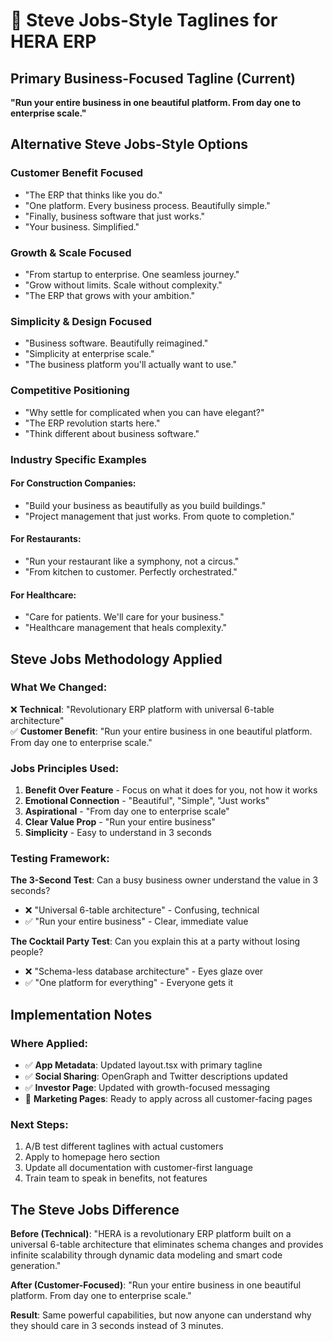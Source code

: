 # 🍎 Steve Jobs-Style Taglines for HERA ERP

## Primary Business-Focused Tagline (Current)
**"Run your entire business in one beautiful platform. From day one to enterprise scale."**

## Alternative Steve Jobs-Style Options

### Customer Benefit Focused
- "The ERP that thinks like you do."
- "One platform. Every business process. Beautifully simple."
- "Finally, business software that just works."
- "Your business. Simplified."

### Growth & Scale Focused  
- "From startup to enterprise. One seamless journey."
- "Grow without limits. Scale without complexity."
- "The ERP that grows with your ambition."

### Simplicity & Design Focused
- "Business software. Beautifully reimagined."
- "Simplicity at enterprise scale."
- "The business platform you'll actually want to use."

### Competitive Positioning
- "Why settle for complicated when you can have elegant?"
- "The ERP revolution starts here."
- "Think different about business software."

### Industry Specific Examples

#### For Construction Companies:
- "Build your business as beautifully as you build buildings."
- "Project management that just works. From quote to completion."

#### For Restaurants:
- "Run your restaurant like a symphony, not a circus."
- "From kitchen to customer. Perfectly orchestrated."

#### For Healthcare:
- "Care for patients. We'll care for your business."
- "Healthcare management that heals complexity."

## Steve Jobs Methodology Applied

### What We Changed:
❌ **Technical**: "Revolutionary ERP platform with universal 6-table architecture"  
✅ **Customer Benefit**: "Run your entire business in one beautiful platform. From day one to enterprise scale."

### Jobs Principles Used:
1. **Benefit Over Feature** - Focus on what it does for you, not how it works
2. **Emotional Connection** - "Beautiful", "Simple", "Just works"
3. **Aspirational** - "From day one to enterprise scale"
4. **Clear Value Prop** - "Run your entire business"
5. **Simplicity** - Easy to understand in 3 seconds

### Testing Framework:
**The 3-Second Test**: Can a busy business owner understand the value in 3 seconds?
- ❌ "Universal 6-table architecture" - Confusing, technical
- ✅ "Run your entire business" - Clear, immediate value

**The Cocktail Party Test**: Can you explain this at a party without losing people?
- ❌ "Schema-less database architecture" - Eyes glaze over
- ✅ "One platform for everything" - Everyone gets it

## Implementation Notes

### Where Applied:
- ✅ **App Metadata**: Updated layout.tsx with primary tagline
- ✅ **Social Sharing**: OpenGraph and Twitter descriptions updated
- ✅ **Investor Page**: Updated with growth-focused messaging
- 🔄 **Marketing Pages**: Ready to apply across all customer-facing pages

### Next Steps:
1. A/B test different taglines with actual customers
2. Apply to homepage hero section
3. Update all documentation with customer-first language
4. Train team to speak in benefits, not features

## The Steve Jobs Difference

**Before (Technical)**:
"HERA is a revolutionary ERP platform built on a universal 6-table architecture that eliminates schema changes and provides infinite scalability through dynamic data modeling and smart code generation."

**After (Customer-Focused)**:
"Run your entire business in one beautiful platform. From day one to enterprise scale."

**Result**: Same powerful capabilities, but now anyone can understand why they should care in 3 seconds instead of 3 minutes.